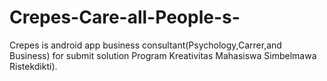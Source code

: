 # Crepes-Care-all-People-s-
Crepes is android app business consultant(Psychology,Carrer,and Business) for submit solution Program Kreativitas Mahasiswa Simbelmawa Ristekdikti).
